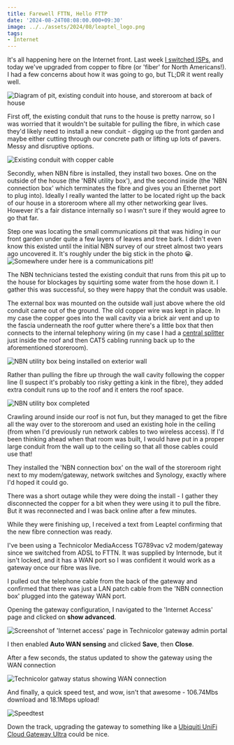```yaml
---
title: Farewell FTTN, Hello FTTP
date: '2024-08-24T08:08:00.000+09:30'
image: ../../assets/2024/08/leaptel_logo.png
tags:
- Internet
---
```


It's all happening here on the Internet front. Last week [I switched ISPs](/2024/08/leaptel.html), and today we've upgraded from copper to fibre (or 'fiber' for North Americans!). I had a few concerns about how it was going to go, but TL;DR it went really well.

![Diagram of pit, existing conduit into house, and storeroom at back of house](../../assets/2024/08/house-diagram.jpg)

First off, the existing conduit that runs to the house is pretty narrow, so I was worried that it wouldn't be suitable for pulling the fibre, in which case they'd likely need to install a new conduit - digging up the front garden and maybe either cutting through our concrete path or lifting up lots of pavers. Messy and disruptive options.

![Existing conduit with copper cable](../../assets/2024/08/conduit-before.jpg)

Secondly, when NBN fibre is installed, they install two boxes. One on the outside of the house (the 'NBN utility box'), and the second inside (the 'NBN connection box' which terminates the fibre and gives you an Ethernet port to plug into). Ideally I really wanted the latter to be located right up the back of our house in a storeroom where all my other networking gear lives. However it's a fair distance internally so I wasn't sure if they would agree to go that far.

Step one was locating the small communications pit that was hiding in our front garden under quite a few layers of leaves and tree bark. I didn't even know this existed until the initial NBN survey of our street almost two years ago uncovered it. It's roughly under the big stick in the photo 😀.
![Somewhere under here is a communications pit!](../../assets/2024/08/hidden-pit.jpg)

The NBN technicians tested the existing conduit that runs from this pit up to the house for blockages by squirting some water from the hose down it. I gather this was successful, so they were happy that the conduit was usable.

The external box was mounted on the outside wall just above where the old conduit came out of the ground. The old copper wire was kept in place. In my case the copper goes into the wall cavity via a brick air vent and up to the fascia underneath the roof gutter where there's a little box that then connects to the internal telephony wiring (in my case I had a [central splitter](/2006/10/central-splitter-installed.html) just inside the roof and then CAT5 cabling running back up to the aforementioned storeroom).

![NBN utility box being installed on exterior wall](../../assets/2024/08/nbn-utility-box-installation.jpg)

Rather than pulling the fibre up through the wall cavity following the copper line (I suspect it's probably too risky getting a kink in the fibre), they added extra conduit runs up to the roof and it enters the roof space.

![NBN utility box completed](../../assets/2024/08/nbn-utility-box-complete.jpg)

Crawling around inside our roof is not fun, but they managed to get the fibre all the way over to the storeroom and used an existing hole in the ceiling (from when I'd previously run network cables to two wireless access). If I'd been thinking ahead when that room was built, I would have put in a proper large conduit from the wall up to the ceiling so that all those cables could use that!

They installed the 'NBN connection box' on the wall of the storeroom right next to my modem/gateway, network switches and Synology, exactly where I'd hoped it could go.

There was a short outage while they were doing the install - I gather they disconnected the copper for a bit when they were using it to pull the fibre. But it was reconnected and I was back online after a few minutes.

While they were finishing up, I received a text from Leaptel confirming that the new fibre connection was ready.

I've been using a Technicolor MediaAccess TG789vac v2 modem/gateway since we switched from ADSL to FTTN. It was supplied by Internode, but it isn't locked, and it has a WAN port so I was confident it would work as a gateway once our fibre was live.

I pulled out the telephone cable from the back of the gateway and confirmed that there was just a LAN patch cable from the 'NBN connection box' plugged into the gateway WAN port.

Opening the gateway configuration, I navigated to the 'Internet Access' page and clicked on **show advanced**.

![Screenshot of 'Internet access' page in Technicolor gateway admin portal](../../assets/2024/08/technicolor-config.png)

I then enabled **Auto WAN sensing** and clicked **Save**, then **Close**.

After a few seconds, the status updated to show the gateway using the WAN connection

![Technicolor gatway status showing WAN connection](../../assets/2024/08/technicolor-status.png)

And finally, a quick speed test, and wow, isn't that awesome - 106.74Mbs download and 18.1Mbps upload!

![Speedtest](../../assets/2024/08/speedtest.png)

Down the track, upgrading the gateway to something like a [Ubiquiti UniFi Cloud Gateway Ultra](https://store.ui.com/us/en/category/cloud-gateways-compact/products/ucg-ultra) could be nice.
